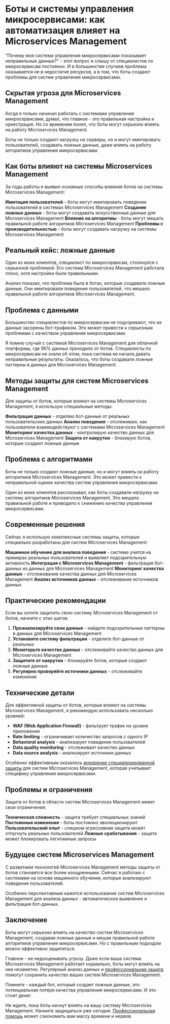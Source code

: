 ﻿# Боты и системы управления микросервисами: как автоматизация влияет на Microservices Management

"Почему моя система управления микросервисами показывает неправильные данные?" - этот вопрос я слышу от специалистов по микросервисам постоянно. И в большинстве случаев проблема оказывается не в недостатке ресурсов, а в том, что боты создают проблемы для систем управления микросервисами.

## Скрытая угроза для Microservices Management

Когда я только начинал работать с системами управления микросервисами, думал, что главное - это правильная настройка и оркестрация. Но со временем понял, что боты могут серьезно влиять на работу Microservices Management.

Боты не только создают нагрузку на серверы, но и могут имитировать пользователей, создавать ложные данные, даже влиять на работу алгоритмов управления микросервисами.

## Как боты влияют на системы Microservices Management

За годы работы я выявил основные способы влияния ботов на системы Microservices Management:

**Имитация пользователей** - боты могут имитировать поведение пользователей в системах Microservices Management
**Создание ложных данных** - боты могут создавать искусственные данные для Microservices Management
**Влияние на алгоритмы** - боты могут мешать правильной работе алгоритмов Microservices Management
**Проблемы с производительностью** - боты могут создавать нагрузку на системы Microservices Management

## Реальный кейс: ложные данные

Один из моих клиентов, специалист по микросервисам, столкнулся с серьезной проблемой. Его система Microservices Management работала плохо, хотя настройки были правильными.

Анализ показал, что проблема была в ботах, которые создавали ложные данные. Они имитировали поведение пользователей, что мешало правильной работе алгоритмов Microservices Management.

## Проблема с данными

Большинство специалистов по микросервисам не подозревают, что их данные засорены бот-трафиком. Это может привести к серьезным проблемам с качеством управления микросервисами.

Я помню случай с системой Microservices Management для облачной платформы, где 96% данных приходило от ботов. Специалисты по микросервисам не знали об этом, пока система не начала давать неправильные результаты. Оказалось, что боты создавали ложные паттерны в данных для Microservices Management.

## Методы защиты для систем Microservices Management

Для защиты от ботов, которые влияют на системы Microservices Management, я использую специальные методы:

**Фильтрация данных** - отделяю бот-данные от реальных пользовательских данных
**Анализ поведения** - отслеживаю, как пользователи взаимодействуют с системами Microservices Management
**Мониторинг качества данных** - контролирую качество данных для Microservices Management
**Защита от накрутки** - блокирую ботов, которые создают ложные данные

## Проблема с алгоритмами

Боты не только создают ложные данные, но и могут влиять на работу алгоритмов Microservices Management. Это может привести к неправильной оценке качества систем управления микросервисами.

Один из моих клиентов рассказывал, как боты создавали нагрузку на систему алгоритмов Microservices Management. Это мешало правильной работе и приводило к снижению качества управления микросервисами.

## Современные решения

Сейчас я использую комплексные системы защиты, которые специально разработаны для систем Microservices Management:

**Машинное обучение для анализа поведения** - система учится на примерах реальных пользователей и выявляет подозрительную активность
**Интеграция с Microservices Management** - фильтрация бот-данных из данных для Microservices Management
**Мониторинг качества данных** - отслеживание качества данных для Microservices Management
**Анализ источников данных** - отслеживание источников данных

## Практические рекомендации

Если вы хотите защитить свою систему Microservices Management от ботов, начните с этих шагов:

1. **Проанализируйте свои данные** - найдите подозрительные паттерны в данных для Microservices Management
2. **Установите систему фильтрации** - отделите бот-данные от реальных
3. **Мониторьте качество данных** - отслеживайте качество данных для Microservices Management
4. **Защитите от накрутки** - блокируйте ботов, которые создают ложные данные
5. **Регулярно проверяйте источники данных** - отслеживайте изменения

## Технические детали

Для эффективной защиты от ботов, которые влияют на системы Microservices Management, я рекомендую использовать несколько уровней:

- **WAF (Web Application Firewall)** - фильтрует трафик на уровне приложения
- **Rate limiting** - ограничивает количество запросов с одного IP
- **Behavioral analysis** - анализирует поведение пользователей
- **Data quality monitoring** - отслеживает качество данных
- **Data source analysis** - анализирует источники данных

Особенно эффективным оказалось [внедрение специализированной защиты](https://progaem.com/ustanovka-antibota-usluga-po-zashhite-ot-botov-vashih-sajtov-na-razlichnyh-cms-sistemah.html) для систем Microservices Management, которая учитывает специфику управления микросервисами.

## Проблемы и ограничения

Защита от ботов в области систем Microservices Management имеет свои ограничения:

**Техническая сложность** - защита требует специальных знаний
**Постоянные изменения** - боты постоянно эволюционируют
**Пользовательский опыт** - слишком агрессивная защита может отпугнуть реальных пользователей
**Ложные срабатывания** - защита может блокировать легитимные запросы

## Будущее систем Microservices Management

С развитием технологий Microservices Management методы защиты от ботов становятся все более изощренными. Сейчас я работаю с системами на основе машинного обучения, которые анализируют поведение пользователей.

Особенно перспективным кажется использование систем Microservices Management для анализа данных - автоматическое выявление и фильтрация бот-данных.

## Заключение

Боты могут серьезно влиять на качество систем Microservices Management, создавая ложные данные и мешая правильной работе алгоритмов управления микросервисами. Но с правильным подходом можно эффективно защититься.

Главное - не недооценивать угрозу. Даже если ваша система Microservices Management работает нормально, боты могут влиять на нее незаметно. Регулярный анализ данных и [профессиональная защита](https://progaem.com/ustanovka-antibota-usluga-po-zashhite-ot-botov-vashih-sajtov-na-razlichnyh-cms-sistemah.html) помогут сохранить качество ваших систем Microservices Management.

Помните - каждый бот, который создает ложные данные, это потенциальная потеря качества управления микросервисами. И это стоит денег.

Не ждите, пока боты начнут влиять на вашу систему Microservices Management. Начните защищаться уже сегодня. [Профессиональная помощь](https://progaem.com/ustanovka-antibota-usluga-po-zashhite-ot-botov-vashih-sajtov-na-razlichnyh-cms-sistemah.html) может сэкономить вам массу времени и нервов.
